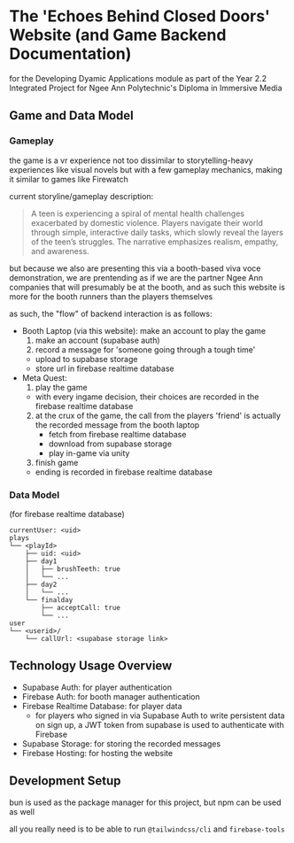 # The 'Echoes Behind Closed Doors' Website (and Game Backend Documentation)

for the Developing Dyamic Applications module as part of the Year 2.2
Integrated Project for Ngee Ann Polytechnic's Diploma in Immersive Media

## Game and Data Model

### Gameplay

the game is a vr experience not too dissimilar to storytelling-heavy
experiences like visual novels but with a few gameplay mechanics, making it
similar to games like Firewatch

current storyline/gameplay description:

> A teen is experiencing a spiral of mental health challenges exacerbated by
> domestic violence. Players navigate their world through simple, interactive
> daily tasks, which slowly reveal the layers of the teen’s struggles. The
> narrative emphasizes realism, empathy, and awareness.

but because we also are presenting this via a booth-based viva voce
demonstration, we are prentending as if we are the partner Ngee Ann companies
that will presumably be at the booth, and as such this website is more for the
booth runners than the players themselves

as such, the "flow" of backend interaction is as follows:

- Booth Laptop (via this website): make an account to play the game
  1. make an account (supabase auth)
  2. record a message for 'someone going through a tough time'
    - upload to supabase storage
    - store url in firebase realtime database
- Meta Quest:
  1. play the game
    - with every ingame decision, their choices are recorded in the firebase
      realtime database
  2. at the crux of the game, the call from the players 'friend' is actually
     the recorded message from the booth laptop
     - fetch from firebase realtime database
     - download from supabase storage
     - play in-game via unity
  3. finish game
    - ending is recorded in firebase realtime database

### Data Model

(for firebase realtime database)

```text
currentUser: <uid>
plays
└── <playId>
    ├── uid: <uid>
    ├── day1
    │   ├── brushTeeth: true
    │   └── ...
    ├── day2
    │   └── ...
    └── finalday
        ├── acceptCall: true
        └── ...
user
└── <userid>/
    └── callUrl: <supabase storage link>
```

## Technology Usage Overview

- Supabase Auth: for player authentication
- Firebase Auth: for booth manager authentication
- Firebase Realtime Database: for player data
  - for players who signed in via Supabase Auth to write persistent data on
    sign up, a JWT token from supabase is used to authenticate with Firebase
- Supabase Storage: for storing the recorded messages
- Firebase Hosting: for hosting the website

## Development Setup

bun is used as the package manager for this project, but npm can be used as well

all you really need is to be able to run `@tailwindcss/cli` and `firebase-tools`
